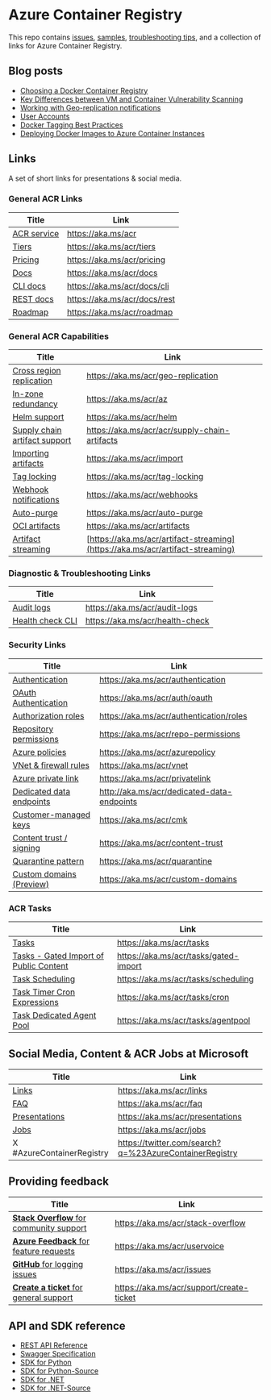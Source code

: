 # Azure Container Registry

This repo contains [issues](https://github.com/Azure/acr/issues), [samples](./docs), [troubleshooting tips](./docs/Troubleshooting%20Guide.md), and a collection of links for Azure Container Registry.

## Blog posts

* [Choosing a Docker Container Registry](https://stevelasker.blog/2018/11/14/choosing-a-docker-container-registry/)
* [Key Differences between VM and Container Vulnerability Scanning](https://stevelasker.blog/2018/06/27/key-differences-between-vm-and-container-vulnerability-scanning/)
* [Working with Geo-replication notifications](https://stevelasker.blog/2018/01/29/working-with-acr-geo-replication-notifications/)
* [User Accounts](https://stevelasker.blog/2016/11/17/azure-container-registry-user-accounts/)
* [Docker Tagging Best Practices](https://stevelasker.blog/2018/03/01/docker-tagging-best-practices-for-tagging-and-versioning-docker-images/)
* [Deploying Docker Images to Azure Container Instances](https://stevelasker.blog/2017/07/28/deploying-docker-images-from-the-azure-container-registry-to-azure-container-instances/)

## Links

A set of short links for presentations & social media.

### General ACR Links

| Title | Link |
| - | - |
| [ACR service](https://aka.ms/acr) | https://aka.ms/acr |
| [Tiers](https://aka.ms/acr/tiers) | https://aka.ms/acr/tiers |
| [Pricing](https://aka.ms/acr/pricing) | https://aka.ms/acr/pricing |
| [Docs](https://aka.ms/acr/docs) | https://aka.ms/acr/docs |
| [CLI docs](https://aka.ms/acr/docs/cli) | https://aka.ms/acr/docs/cli |
| [REST docs](https://aka.ms/acr/docs/rest) | https://aka.ms/acr/docs/rest |
| [Roadmap](https://aka.ms/acr/roadmap) | https://aka.ms/acr/roadmap |

### General ACR Capabilities

| Title | Link |
| - | - |
| [Cross region replication](https://aka.ms/acr/geo-replication) | https://aka.ms/acr/geo-replication |
| [In-zone redundancy](https://aka.ms/acr/az) | https://aka.ms/acr/az |
| [Helm support](https://aka.ms/acr/helm) | https://aka.ms/acr/helm |
| [Supply chain artifact support](https://aka.ms/acr/acr/supply-chain-artifacts) | https://aka.ms/acr/acr/supply-chain-artifacts |
| [Importing artifacts](https://aka.ms/acr/import) | https://aka.ms/acr/import |
| [Tag locking](https://aka.ms/acr/tag-locking) | https://aka.ms/acr/tag-locking |
| [Webhook notifications](https://aka.ms/acr/webhooks) | https://aka.ms/acr/webhooks |
| [Auto-purge](https://aka.ms/acr/auto-purge) | https://aka.ms/acr/auto-purge |
| [OCI artifacts](https://aka.ms/acr/artifacts) | https://aka.ms/acr/artifacts |
| [Artifact streaming](https://aka.ms/acr/artifact-streaming) | [https://aka.ms/acr/artifact-streaming](https://aka.ms/acr/artifact-streaming) |

### Diagnostic & Troubleshooting Links

| Title | Link |
| - | - |
| [Audit logs](https://aka.ms/acr/audit-logs) | https://aka.ms/acr/audit-logs |
| [Health check CLI](https://aka.ms/acr/health-check) | https://aka.ms/acr/health-check |

### Security Links

| Title | Link |
| - | - |
| [Authentication](https://aka.ms/acr/authentication) | https://aka.ms/acr/authentication |
| [OAuth Authentication](https://aka.ms/acr/auth/oauth) | https://aka.ms/acr/auth/oauth |
| [Authorization roles](https://aka.ms/acr/authentication/roles) | https://aka.ms/acr/authentication/roles |
| [Repository permissions](https://aka.ms/acr/repo-permissions) | https://aka.ms/acr/repo-permissions |
| [Azure policies](https://aka.ms/acr/azurepolicy) | https://aka.ms/acr/azurepolicy |
| [VNet & firewall rules](https://aka.ms/acr/vnet) | https://aka.ms/acr/vnet |
| [Azure private link](https://aka.ms/acr/privatelink) | https://aka.ms/acr/privatelink |
| [Dedicated data endpoints](http://aka.ms/acr/dedicated-data-endpoints) | http://aka.ms/acr/dedicated-data-endpoints |
| [Customer-managed keys](https://aka.ms/acr/cmk) | https://aka.ms/acr/cmk |
| [Content trust / signing](https://aka.ms/acr/content-trust) | https://aka.ms/acr/content-trust |
| [Quarantine pattern](https://aka.ms/acr/quarantine) | https://aka.ms/acr/quarantine |
| [Custom domains (Preview)](https://aka.ms/acr/custom-domains) | https://aka.ms/acr/custom-domains |

### ACR Tasks

| Title | Link |
| - | - |
| [Tasks](https://aka.ms/acr/tasks) | https://aka.ms/acr/tasks |
| [Tasks - Gated Import of Public Content](https://aka.ms/acr/tasks/gated-import) | https://aka.ms/acr/tasks/gated-import |
| [Task Scheduling](https://aka.ms/acr/tasks/scheduling) | https://aka.ms/acr/tasks/scheduling |
| [Task Timer Cron Expressions](https://aka.ms/acr/tasks/cron) | https://aka.ms/acr/tasks/cron |
| [Task Dedicated Agent Pool](https://aka.ms/acr/tasks/agentpool) | https://aka.ms/acr/tasks/agentpool |

## Social Media, Content & ACR Jobs at Microsoft

| Title | Link |
|-|-|
| [Links](https://aka.ms/acr/links) | https://aka.ms/acr/links |
| [FAQ](https://aka.ms/acr/faq) | https://aka.ms/acr/faq |
| [Presentations](https://aka.ms/acr/presentations) | https://aka.ms/acr/presentations |
| [Jobs](https://aka.ms/acr/jobs) | https://aka.ms/acr/jobs |
| X #AzureContainerRegistry | https://twitter.com/search?q=%23AzureContainerRegistry |

## Providing feedback

| Title | Link |
|-|-|
| [**Stack Overflow** for community support](https://aka.ms/acr/stack-overflow) | https://aka.ms/acr/stack-overflow |
| [**Azure Feedback** for feature requests](https://aka.ms/acr/uservoice) | https://aka.ms/acr/uservoice |
| [**GitHub** for logging issues](https://aka.ms/acr/issues) | https://aka.ms/acr/issues |
| [**Create a ticket** for general support](https://aka.ms/acr/support/create-ticket) | https://aka.ms/acr/support/create-ticket |

## API and SDK reference

* [REST API Reference](https://docs.microsoft.com/rest/api/containerregistry/)
* [Swagger Specification](https://github.com/Azure/azure-rest-api-specs/blob/master/specification/containerregistry/resource-manager/Microsoft.ContainerRegistry/stable/2017-10-01/containerregistry.json)
* [SDK for Python](https://pypi.python.org/pypi/azure-mgmt-containerregistry)
* [SDK for Python-Source](https://github.com/Azure/azure-sdk-for-python/tree/master/azure-mgmt-containerregistry)
* [SDK for .NET](https://www.nuget.org/packages/Microsoft.Azure.Management.ContainerRegistry)
* [SDK for .NET-Source](https://github.com/Azure/azure-sdk-for-net/tree/master/src/SDKs/ContainerRegistry)
